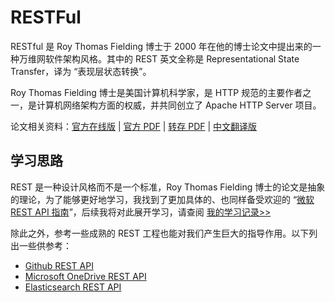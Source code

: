 # RESTFul

RESTful 是 Roy Thomas Fielding 博士于 2000 年在他的博士论文中提出来的一种万维网软件架构风格。其中的 REST 英文全称是 Representational State Transfer，译为 “表现层状态转换”。

Roy Thomas Fielding 博士是美国计算机科学家，是 HTTP 规范的主要作者之一，是计算机网络架构方面的权威，并共同创立了 Apache HTTP Server 项目。

论文相关资料：[官方在线版](https://www.ics.uci.edu/~fielding/pubs/dissertation/top.htm) | [官方 PDF](https://www.ics.uci.edu/~fielding/pubs/dissertation/fielding_dissertation.pdf) | [转存 PDF](./Architectural-Styles-and-the-Design-of-Network-based-Software-Architectures.pdf) | [中文翻译版](http://yuedu.baidu.com/ebook/780324fbf121dd36a32d8269)

## 学习思路

REST 是一种设计风格而不是一个标准，Roy Thomas Fielding 博士的论文是抽象的理论，为了能够更好地学习，我找到了更加具体的、也同样备受欢迎的 “[微软 REST API 指南](https://github.com/microsoft/api-guidelines)”，后续我将对此展开学习，请查阅 [我的学习记录>>](./Microsoft-REST-API-Guidelines)

除此之外，参考一些成熟的 REST 工程也能对我们产生巨大的指导作用。以下列出一些供参考：

- [Github REST API](https://docs.github.com/cn/rest)
- [Microsoft OneDrive REST API](https://docs.microsoft.com/zh-cn/onedrive/developer/rest-api/?view=odsp-graph-online)
- [Elasticsearch REST API](https://www.elastic.co/guide/en/elasticsearch/reference/7.17/rest-apis.html)
